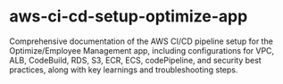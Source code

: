 # aws-ci-cd-setup-optimize-app
Comprehensive documentation of the AWS CI/CD pipeline setup for the Optimize/Employee Management app, including configurations for VPC, ALB, CodeBuild, RDS, S3,  ECR, ECS, codePipeline,  and security best practices, along with key learnings and troubleshooting steps.
